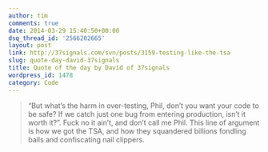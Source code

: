 ```yaml
---
author: tim
comments: true
date: 2014-03-29 15:40:50+00:00
dsq_thread_id: '2566202665'
layout: post
link: http://37signals.com/svn/posts/3159-testing-like-the-tsa
slug: quote-day-david-37signals
title: Quote of the day by David of 37signals
wordpress_id: 1478
category: Code
---
```


> “But what’s the harm in over-testing, Phil, don’t you want your code to be
safe? If we catch just one bug from entering production, isn’t it worth it?”.
Fuck no it ain’t, and don’t call me Phil. This line of argument is how we got
the TSA, and how they squandered billions fondling balls and confiscating nail
clippers.
